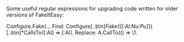 Some useful regular expressions for upgrading code written for older versions of FakeItEasy:

Configure.Fake(...
Find:
	Configure[\.:b\n]*Fake\({[:Al:Nu:Pu]*}\)[\.:b\n]*CallsTo\([:Al] =\> [:Al]\.
Replace:
	A.CallTo(() => \1.
